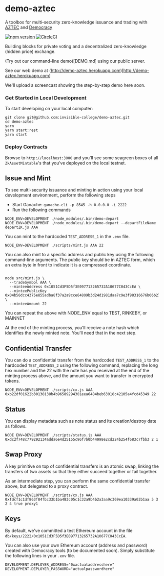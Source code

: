 # demo-aztec
A toolbox for multi-security zero-knowledge issuance and trading with [AZTEC](https://github.com/AztecProtocol/AZTEC) and
[Democracy](https://github.com/invisible-college/democracy)

[![npm version](https://badge.fury.io/js/demo-aztec.svg)](https://badge.fury.io/js/demo-aztec)
[![CircleCI](https://circleci.com/gh/invisible-college/demo-aztec.svg?style=svg)](https://circleci.com/gh/invisible-college/demo-aztec)

Building blocks for private voting and a decentralized zero-knowledge (hidden price) exchange.

(Try out our command-line demo)[DEMO.md] using our public server.

See our web demo at (http://demo-aztec.herokuapp.com)[http://demo-aztec.herokuapp.com]

We'll upload a screencast showing the step-by-step demo here soon.

### Get Started in Local Development

To start developing on your local computer:

```
git clone git@github.com:invisible-college/demo-aztec.git 
cd demo-aztec
yarn
yarn start:rest
yarn start
```

### Deploy Contracts

Browse to `http://localhost:3000` and you'll see
some seagreen boxes of all `ZkAssetMintable`'s that you've deployed
on the local testnet.

## Issue and Mint

To see multi-security issuance and minting in action using your local
development environment, perform the following steps

* Start Ganache: `ganache-cli -p 8545 -h 0.0.0.0 -i 2222`
* Run the following commands 
```
NODE_ENV=DEVELOPMENT ./node_modules/.bin/demo-depart
NODE_ENV=DEVELOPMENT ./node_modules/.bin/demo-depart --departFileName departZK.js AAA
```

You can mint to the hardcoded `TEST_ADDRESS_1` in the `.env` file.
```
NODE_ENV=DEVELOPMENT ./scripts/mint.js AAA 22
```

You can also mint to a specific address and public key using the following command-line
arguments.
The public key should be in AZTEC form, which an extra byte in front to indicate
it is a compressed coordinate.

```

node src/mint.js \
  --tradeSymbol AAA \
  --minteeAddress 0x1051Cd3F5D5f3E097713265732A10677C043CcEA \
  --minteePublicKey 0x04b56dcc4375e855adba8f37a2a9cce64809b3d24d1981daa7c9e3f98316676b06b27a85b889559c09ad442f2636491ceb6930589cee609258df8da29e852a1312 \
  --minteeAmount 22
```

You can repeat the above with NODE_ENV equal to TEST, RINKEBY, or MAINNET

At the end of the minting process, you'll receive a note hash which identifies the
newly minted note. You'll need that in the next step.

## Confidential Transfer

You can do a confidential transfer from the hardcoded `TEST_ADDRESS_1`
to the hardcoded `TEST_ADDRESS_2` using the following command,
replacing the long hex number and the 22 with the note has you received
at the end of the minting process above, and the amount you want to transfer
in encrypted tokens.

```
NODE_ENV=DEVELOPMENT ./scripts/cx.js AAA 0xb22df01622b30138138b4b96589294301eea6484beb63018c42105a4fcd45349 22
```

## Status

You can display metadata such as note status and its creation/destroy date as follows.

```
NODE_ENV=DEVELOPMENT ./scripts/status.js AAA 0xdc2f748c779292134adda6e4d25155c96f7b0b44998e2cd224b254f683c7fbb3 2 1
```

## Swap Proxy

A key primitive on top of confidential transfers is an atomic swap,
linking the transfers of two assets so that they either succeed together or fail together.

As an intermediate step, you can perform the same confidential transfer above, but
delegated to a proxy contract.

```
NODE_ENV=DEVELOPMENT ./scripts/cx.js AAA 0xfdcf1c1df863f84fbc33b1ba483c05c1c32a9b4b2a3aa9c369ea10339a02b1aa 5 3 2 4 true proxy1
```

## Keys

By default, we've committed a test Ethereum account in the file
`db/keys/2222/0x1051Cd3F5D5f3E097713265732A10677C043CcEA`.

You can also use your own Ethereum account (address and password) created with
Democracy tools (to be documented soon).
Simply substitute the following lines in your `.env` file.

```
DEVELOPMENT.DEPLOYER_ADDRESS="0xactualaddresshere"
DEVELOPMENT.DEPLOYER_PASSWORD="actualpasswordhere"
```
